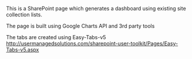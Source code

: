 This is a SharePoint page which generates a dashboard using existing site collection lists. 

The page is built using Google Charts API and 3rd party tools 

The tabs are created using Easy-Tabs-v5 http://usermanagedsolutions.com/sharepoint-user-toolkit/Pages/Easy-Tabs-v5.aspx
